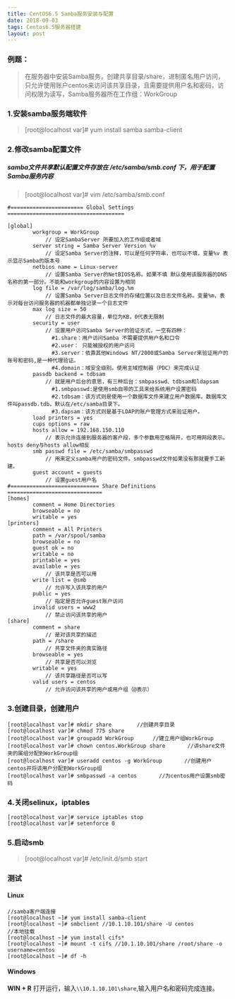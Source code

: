 ```yaml
---
title: CentOS6.5 Samba服务安装与配置
date: 2018-09-03
tags: Centos6.5服务器搭建
layout: post
---
```

### 例题：
> 在服务器中安装Samba服务，创建共享目录/share，进制匿名用户访问，只允许使用账户centos来访问该共享目录，且需要提供用户名和密码，访问权限为读写，Samba服务器所在工作组：WorkGroup

### 1.安装samba服务端软件
>[root@localhost var]# yum install samba samba-client

### 2.修改samba配置文件
##### samba文件共享默认配置文件存放在 **/etc/samba/smb.conf** 下，用于配置Samba服务内容
>[root@localhost var]# vim /etc/samba/smb.conf

```
#======================= Global Settings =====================================

[global]
        workgroup = WorkGroup
            // 设定SambaServer 所要加入的工作组或者域
        server string = Samba Server Version %v
            // 设定Samba Server的注释，可以是任何字符串，也可以不填，变量%v 表示显示Samba的版本号
        netbios name = Linux-server
            // 设置Samba Server的NetBIOS名称。如果不填 默认使用该服务器的DNS名称的第一部分。不能和workgroup的内容设置为相同
        log file = /var/log/samba/log.%m
            // 设置Samba Server日志文件的存储位置以及日志文件名称。变量%m，表示对每台访问服务器的机器都单独记录一个日志文件
        max log size = 50
            // 日志文件的最大容量，单位为KB，0代表无限制
        security = user
            // 设置用户访问Samba Server的验证方式，一空有四种：
              #1.share：用户访问Samba 不需要提供用户名和口令
              #2.user： 只能被授权的用户访问
              #3.server：依靠其他Windows NT/2000或Samba Server来验证用户的账号和密码,是一种代理验证。
              #4.domain：域安全级别，使用主域控制器（PDC）来完成认证
        passdb backend = tdbsam
            // 就是用户后台的意思，有三种后台：smbpasswd、tdbsam和ldapsam
              #1.smbpasswd:是使用smb自带的工具来给系统用户设置密码
              #2.tdbsam：该方式则是使用一个数据库文件来建立用户数据库。数据库文件叫passdb.tdb，默认在/etc/samba目录下。
              #3.dapsam：该方式则是基于LDAP的账户管理方式来验证用户。
        load printers = yes
        cups options = raw
        hosts allow = 192.168.150.110
            // 表示允许连接到服务器的客户段，多个参数用空格隔开，也可用网段表示。hosts deny与hosts allow相反
        smb passwd file = /etc/samba/smbpasswd
            // 用来定义samba用户的密码文件。smbpasswd文件如果没有那就要手工新建。
        guest account = guests
            // 设置guest用户名
#============================ Share Definitions ==============================
[homes]
        comment = Home Directories
        browseable = no
        writable = yes
[printers]
        comment = All Printers
        path = /var/spool/samba
        browseable = no
        guest ok = no
        writable = no
        printable = yes
        available = yes
            // 该共享是否可以用
        write list = @smb
            // 允许写入该共享的用户
        public = yes
            // 指定是否允许guest账户访问
        invalid users = www2
            // 禁止访问该共享的用户
[share]
        comment = share
            // 是对该共享的描述
        path = /share
            // 共享文件夹的真实路径
        browseable = yes
            // 共享是否可以浏览
        writable = yes
            // 该共享路径是否可以写
        valid users = centos
            // 允许访问该共享的用户或用户组（@表示）

```
### 3.创建目录，创建用户
```
[root@localhost var]# mkdir share        //创建共享目录
[root@localhost var]# chmod 775 share    
[root@localhost var]# groupadd WorkGroup      //建立用户组WorkGroup
[root@localhost var]# chown centos.WorkGroup share       //讲share文件夹的属组分配到WorkGroup组
[root@localhost var]# useradd centos -g WorkGroup       //创建用户centos并将该用户分配到WorkGroup组
[root@localhost var]# smbpasswd -a centos       //为centos用户设置smb密码
```

### 4.关闭selinux，iptables
``` 
[root@localhost var]# service iptables stop
[root@localhost var]# setenforce 0
```

### 5.启动smb
>[root@localhost var]# /etc/init.d/smb start

### 测试
#### Linux
```
//samba客户端连接
[root@localhost ~]# yum install samba-client
[root@localhost ~]# smbclient //10.1.10.101/share -U centos
//本地挂载
[root@localhost ~]# yum install cifs*
[root@localhost ~]# mount -t cifs //10.1.10.101/share /root/share -o username=centos
[root@localhost ~]# df -h
```

#### Windows
**WIN + R** 打开运行，输入`\\10.1.10.101\share`,输入用户名和密码完成连接。
 
